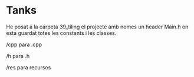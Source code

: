 # Tanks

He posat a la carpeta 39_tiling el projecte amb nomes un header Main.h on esta guardat totes les constants i les classes.

/cpp para .cpp

/h para .h

/res para recursos
